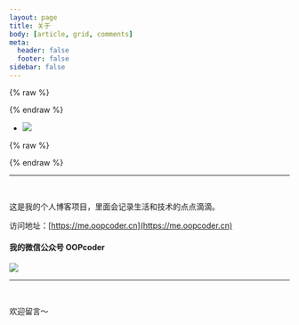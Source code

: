 ```yaml
---
layout: page
title: 关于
body: [article, grid, comments]
meta:
  header: false
  footer: false
sidebar: false
---
```


{% raw %}<div class="style-example example">{% endraw %}
<ul class="pure circle center about"><li><img  src="https://me.oopcoder.cn/assets/images/oopcoder.jpg"></li></ul>

 
<center> </center>

{% raw %}</div>{% endraw %}

<hr><br>

这是我的个人博客项目，里面会记录生活和技术的点点滴滴。


访问地址：[https://me.oopcoder.cn](https://me.oopcoder.cn)


#### 我的微信公众号 OOPcoder

![](https://me.oopcoder.cn/assets/images/qrcode_for_oopcoder_258x258.jpg)
<br><hr><br>

欢迎留言～

[1]: https://github.com/lanboys1225
[2]: https://me.oopcoder.cn
[3]: https://music.163.com/#/user/home?id=1290850143